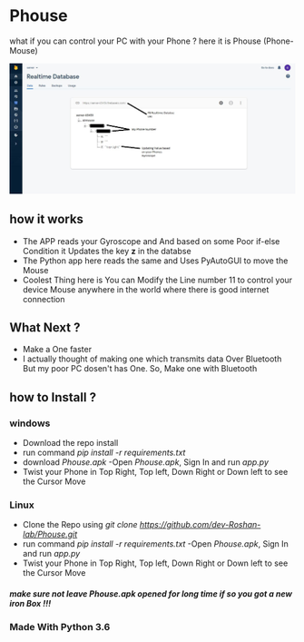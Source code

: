 # Phouse
what if you can control your PC with your Phone ? here it is Phouse (Phone-Mouse) 

![alt text](https://github.com/dev-Roshan-lab/Phouse/blob/main/img1.JPG)

## how it works
- The APP reads your Gyroscope and And based on some Poor if-else Condition it Updates the key **z** in the databse
- The Python app here reads the same and Uses PyAutoGUI to move the Mouse 
- Coolest Thing here is You can Modify the Line number 11 to control your device Mouse anywhere in the world where there is good internet connection

## What Next ?
- Make a One faster 
- I actually thought of making one which transmits data Over Bluetooth But my poor PC dosen't has One. So, Make one with Bluetooth

## how to Install ?
### windows
- Download the repo install 
- run command *pip install -r requirements.txt*
- download _Phouse.apk_ 
-Open _Phouse.apk_, Sign In and run _app.py_
- Twist your Phone in Top Right, Top left, Down Right or Down left to see the Cursor Move
### Linux
- Clone the Repo using *git clone https://github.com/dev-Roshan-lab/Phouse.git*
- run command *pip install -r requirements.txt*
-Open _Phouse.apk_, Sign In and run _app.py_
- Twist your Phone in Top Right, Top left, Down Right or Down left to see the Cursor Move

#### *make sure not leave Phouse.apk opened for long time if so you got a new iron Box !!!*
### Made With Python 3.6
